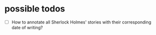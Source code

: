 # possible todos

- [ ] How to annotate all Sherlock Holmes' stories with their corresponding date of writing?